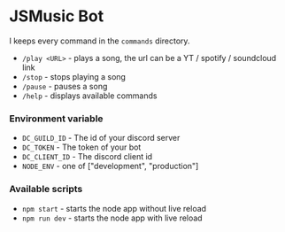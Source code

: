 # JSMusic Bot

I keeps every command in the `commands` directory.

- `/play <URL>` - plays a song, the url can be a YT / spotify / soundcloud link
- `/stop` - stops playing a song
- `/pause` - pauses a song
- `/help` - displays available commands

### Environment variable

- `DC_GUILD_ID` - The id of your discord server
- `DC_TOKEN` - The token of your bot
- `DC_CLIENT_ID` - The discord client id
- `NODE_ENV` - one of ["development", "production"]

### Available scripts

- `npm start` - starts the node app without live reload
- `npm run dev` - starts the node app with live reload

